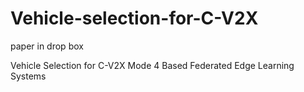 # Vehicle-selection-for-C-V2X

paper in drop box

Vehicle Selection for C-V2X Mode 4 Based Federated Edge Learning Systems
